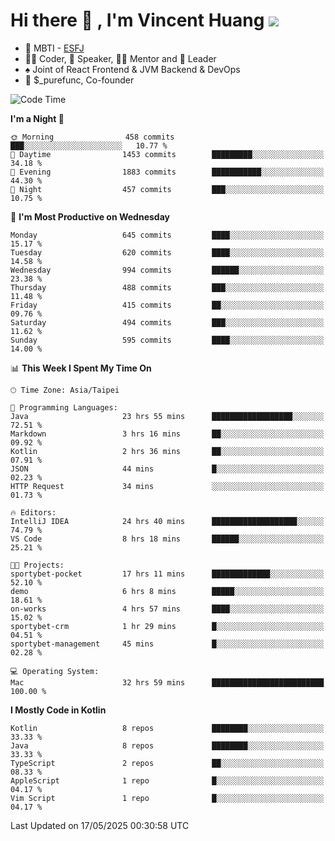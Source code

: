 # Hi there 👋 , I'm Vincent Huang ![](https://komarev.com/ghpvc/?username=Jian-Min-Huang)
- 👀 MBTI - [ESFJ](https://www.16personalities.com/esfj-personality)
- 👨‍💻 Coder, 🎤 Speaker, 👨‍🏫 Mentor and 🚀 Leader
- ♠️ Joint of React Frontend & JVM Backend & DevOps
- 💼 $_purefunc, Co-founder

<!--START_SECTION:waka-->
![Code Time](http://img.shields.io/badge/Code%20Time-5%2C294%20hrs%2033%20mins-blue)

**I'm a Night 🦉** 

```text
🌞 Morning                458 commits         ███░░░░░░░░░░░░░░░░░░░░░░   10.77 % 
🌆 Daytime                1453 commits        █████████░░░░░░░░░░░░░░░░   34.18 % 
🌃 Evening                1883 commits        ███████████░░░░░░░░░░░░░░   44.30 % 
🌙 Night                  457 commits         ███░░░░░░░░░░░░░░░░░░░░░░   10.75 % 
```
📅 **I'm Most Productive on Wednesday** 

```text
Monday                   645 commits         ████░░░░░░░░░░░░░░░░░░░░░   15.17 % 
Tuesday                  620 commits         ████░░░░░░░░░░░░░░░░░░░░░   14.58 % 
Wednesday                994 commits         ██████░░░░░░░░░░░░░░░░░░░   23.38 % 
Thursday                 488 commits         ███░░░░░░░░░░░░░░░░░░░░░░   11.48 % 
Friday                   415 commits         ██░░░░░░░░░░░░░░░░░░░░░░░   09.76 % 
Saturday                 494 commits         ███░░░░░░░░░░░░░░░░░░░░░░   11.62 % 
Sunday                   595 commits         ████░░░░░░░░░░░░░░░░░░░░░   14.00 % 
```


📊 **This Week I Spent My Time On** 

```text
🕑︎ Time Zone: Asia/Taipei

💬 Programming Languages: 
Java                     23 hrs 55 mins      ██████████████████░░░░░░░   72.51 % 
Markdown                 3 hrs 16 mins       ██░░░░░░░░░░░░░░░░░░░░░░░   09.92 % 
Kotlin                   2 hrs 36 mins       ██░░░░░░░░░░░░░░░░░░░░░░░   07.91 % 
JSON                     44 mins             █░░░░░░░░░░░░░░░░░░░░░░░░   02.23 % 
HTTP Request             34 mins             ░░░░░░░░░░░░░░░░░░░░░░░░░   01.73 % 

🔥 Editors: 
IntelliJ IDEA            24 hrs 40 mins      ███████████████████░░░░░░   74.79 % 
VS Code                  8 hrs 18 mins       ██████░░░░░░░░░░░░░░░░░░░   25.21 % 

🐱‍💻 Projects: 
sportybet-pocket         17 hrs 11 mins      █████████████░░░░░░░░░░░░   52.10 % 
demo                     6 hrs 8 mins        █████░░░░░░░░░░░░░░░░░░░░   18.61 % 
on-works                 4 hrs 57 mins       ████░░░░░░░░░░░░░░░░░░░░░   15.02 % 
sportybet-crm            1 hr 29 mins        █░░░░░░░░░░░░░░░░░░░░░░░░   04.51 % 
sportybet-management     45 mins             █░░░░░░░░░░░░░░░░░░░░░░░░   02.28 % 

💻 Operating System: 
Mac                      32 hrs 59 mins      █████████████████████████   100.00 % 
```

**I Mostly Code in Kotlin** 

```text
Kotlin                   8 repos             ████████░░░░░░░░░░░░░░░░░   33.33 % 
Java                     8 repos             ████████░░░░░░░░░░░░░░░░░   33.33 % 
TypeScript               2 repos             ██░░░░░░░░░░░░░░░░░░░░░░░   08.33 % 
AppleScript              1 repo              █░░░░░░░░░░░░░░░░░░░░░░░░   04.17 % 
Vim Script               1 repo              █░░░░░░░░░░░░░░░░░░░░░░░░   04.17 % 
```




 Last Updated on 17/05/2025 00:30:58 UTC
<!--END_SECTION:waka-->
